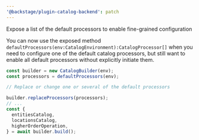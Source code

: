 ```yaml
---
'@backstage/plugin-catalog-backend': patch
---
```


Expose a list of the default processors to enable fine-grained configuration

You can now use the exposed method `defaultProcessors(env:CatalogEnvironment):CatalogProcessor[]`
when you need to configure one of the default catalog processors, but still want
to enable all default processors without explicitly initiate them.

```typescript
const builder = new CatalogBuilder(env);
const processors = defaultProcessors(env);

// Replace or change one or several of the default processors

builder.replaceProcessors(processors);
// ...
const {
  entitiesCatalog,
  locationsCatalog,
  higherOrderOperation,
} = await builder.build();
```
